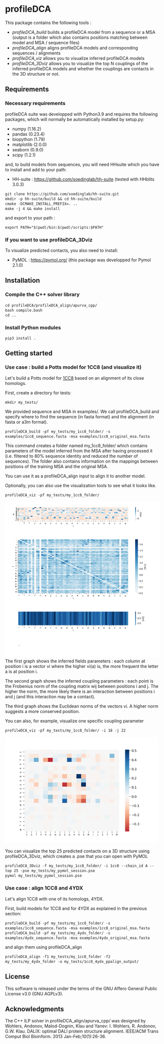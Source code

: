 # profileDCA

This package contains the following tools :

* *profileDCA_build* builds a profileDCA model from a sequence or a MSA (output is a folder which also contains positions matching between model and MSA / sequence files)
* *profileDCA_align* aligns profileDCA models and corresponding sequences / alignments
* *profileDCA_viz* allows you to visualize inferred profileDCA models
* *profileDCA_3Dviz* allows you to visualize the top N couplings of the inferred profileDCA models and whether the couplings are contacts in the 3D structure or not.

## Requirements

### Necessary requirements
profileDCA suite was developped with Python3.9 and requires the following packages, which will normally be automatically installed by setup.py:

* numpy (1.16.2)
* pandas (0.23.4)
* biopython (1.79)
* matplotlib (2.0.0)
* seaborn (0.9.0)
* scipy (1.2.1)

and, to build models from sequences, you will need HHsuite which you have to install and add to your path:

* HH-suite : https://github.com/soedinglab/hh-suite (tested with HHblits 3.0.3)
```
git clone https://github.com/soedinglab/hh-suite.git
mkdir -p hh-suite/build && cd hh-suite/build
cmake -DCMAKE_INSTALL_PREFIX=. ..
make -j 4 && make install
```
and export to your path :
```
export PATH="$(pwd)/bin:$(pwd)/scripts:$PATH"
```

### If you want to use profileDCA_3Dviz
To visualize predicted contacts, you also need to install:

* PyMOL : https://pymol.org/ (this package was developped for Pymol 2.1.0)

## Installation

### Compile the C++ solver library

```
cd profileDCA/profileDCA_align/apurva_cpp/
bash compile.bash
cd ..
```

### Install Python modules

```
pip3 install .
```


## Getting started

### Use case : build a Potts model for 1CC8 (and visualize it)
Let's build a Potts model for [1CC8](https://www.rcsb.org/structure/1cc8) based on an alignment of its close homologs.

First, create a directory for tests:
```
mkdir my_tests/
```

We provided sequence and MSA in examples/. We call profileDCA_build and specify where to find the sequence (in fasta format) and the alignment (in fasta or a3m format).

```
profileDCA_build -pf my_tests/my_1cc8_folder/ -s examples/1cc8_sequence.fasta -msa examples/1cc8_original_msa.fasta
```

This command creates a folder named my_1cc8_folder/ which contains parameters of the model inferred from the MSA after having processed it (i.e. filtered to 80% sequence identity and reduced the number of sequences). The folder also contains information on the mappings between positions of the training MSA and the original MSA.

You can use it as a profileDCA_align input to align it to another model.

Optionally, you can also use the visualization tools to see what it looks like.

```
profileDCA_viz -pf my_tests/my_1cc8_folder/
```

<img src="examples/output_examples/1cc8_potts_model.png" width="800">
The first graph shows the inferred fields parameters : each column at position i is a vector vi where the higher vi(a) is, the more frequent the letter a is at position i.

The second graph shows the inferred coupling parameters : each point is the Frobenius norm of the coupling matrix wij between positions i and j. The higher the norm, the more likely there is an interaction between positions i and j (and this interaction may be a contact).

The third graph shows the Euclidean norms of the vectors vi. A higher norm suggests a more conserved position.


You can also, for example, visualize one specific coupling parameter
```
profileDCA_viz -pf my_tests/my_1cc8_folder/ -i 18 -j 22
```

<img src="examples/output_examples/1cc8_w_18_22.png" width="500">

You can visualize the top 25 predicted contacts on a 3D structure using profileDCA_3Dviz, which creates a .pse that you can open with PyMOL
```
profileDCA_3Dviz -f my_tests/my_1cc8_folder/ -i 1cc8 --chain_id A --top 25 -pse my_tests/my_pymol_session.pse
pymol my_tests/my_pymol_session.pse
```




### Use case : align 1CC8 and 4YDX

Let's align 1CC8 with one of its homologs, 4YDX.

First, build models for 1CC8 and for 4YDX as explained in the previous section:
```
profileDCA_build -pf my_tests/my_1cc8_folder/ -s examples/1cc8_sequence.fasta -msa examples/1cc8_original_msa.fasta
profileDCA_build -pf my_tests/my_4ydx_folder/ -s examples/4ydx_sequence.fasta -msa examples/4ydx_original_msa.fasta
```

and align them using profileDCA_align
```
profileDCA_align -f1 my_tests/my_1cc8_folder -f2 my_tests/my_4ydx_folder -o my_tests/1cc8_4ydx_ppalign_output/
```

<!--my_tests/1cc8_4ydx_ppalign_output/ now contains :

* aln.csv : contains the list of aligned positions in the two Potts models
* aln_sequences.csv : contains the list of aligned positions of the original sequences
* info.csv : contains information about the alignment made by PPalign (including similarity score and computing time)
* aligned_training_sets.fasta (thanks to -oaln option) : a MSA made with the aligned columns of the two train MSAs
* aligned_sequences.fasta (thanks to -osaln option) : a fasta file with an alignment of the two original sequences derived from the alignment made by PPalign. Since alignment was trimmed and not all positions are aligned by PPalign, it is not possible to have an alignment of the whole sequences. Ambiguous regions are marked with an X.


You can visualize the vi parameters of the two Potts models at aligned positions using VizPotts :
```
vizpotts -f examples/1cc8_potts_folder examples/4ydx_potts_folder -aln 1cc8_4ydx_ppalign_output/aln.csv
```

<img src="tests/examples/output_examples/1cc8_4ydx_v.png" width="500">
-->


## License

This software is released under the terms of the GNU Affero General Public License v3.0 (GNU AGPLv3).

## Acknowledgments

The C++ ILP solver in profileDCA_align/apurva_cpp/ was designed by Wohlers, Andonov, Malod-Dognin, Klau and Yanev:
I. Wohlers, R. Andonov, G.W. Klau. DALIX: optimal DALI protein structure alignment. IEEE/ACM Trans Comput Biol Bioinform. 2013 Jan-Feb;10(1):26-36.
